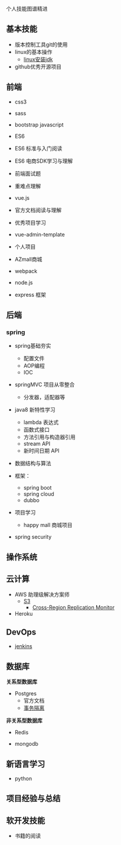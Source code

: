 个人技能图谱精进


## 基本技能
* 版本控制工具git的使用
* linux的基本操作
  * [linux安装jdk](back-end/linux安装jdk.md)
* github优秀开源项目

## 前端
* css3
 * sass
 * bootstrap
javascript
* ES6
 * ES6 标准与入门阅读
 * ES6 电商SDK学习与理解

* 前端面试题
* 重难点理解

* vue.js
 * 官方文档阅读与理解
 * 优秀项目学习
  * vue-admin-template
 * 个人项目
  * AZmall商城
* webpack
* node.js
 * express 框架


## 后端
### spring
* spring基础夯实
  * 配置文件
  * AOP编程
  * IOC
* springMVC 项目从零整合
  * 分发器，适配器等


* java8 新特性学习
  * lambda 表达式
  * 函数式接口
  * 方法引用与构造器引用
  * stream API
  * 新时间日期 API

* 数据结构与算法
* 框架：
  * spring boot
  * spring cloud
  * dubbo


* 项目学习
  * happy mall 商城项目

* spring security

## 操作系统


## 云计算
* AWS 助理级解决方案师
  * [S3](cloud-computing/s3.md)
    * [Cross-Region Replication Monitor](cloud-computing/Cross-Region-ReplicationMonitor.md)
* Heroku 

## DevOps
* [jenkins](devOps/heroku+jenkins.md)

## 数据库
**关系型数据库**
* Postgres
  * 官方文档
  * [事务隔离](back-end/database/事务隔离.md)

**非关系型数据库**
* Redis

* mongodb
## 新语言学习
* python

## 项目经验与总结

## 软开发技能
* 书籍的阅读


